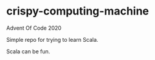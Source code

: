 # crispy-computing-machine
Advent Of Code 2020

Simple repo for trying to learn Scala.

Scala can be fun. 
